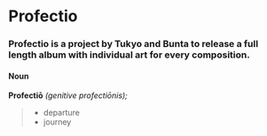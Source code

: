 # Profectio
### Profectio is a project by Tukyo and Bunta to release a full length album with individual art for every composition.

#### Noun
**Profectiō** *(genitive profectiōnis);*
> - departure
> - journey
